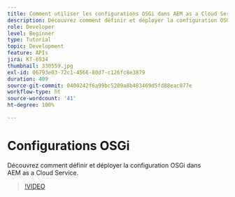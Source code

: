 ```yaml
---
title: Comment utiliser les configurations OSGi dans AEM as a Cloud Service ?
description: Découvrez comment définir et déployer la configuration OSGi dans AEM as a Cloud Service.
role: Developer
level: Beginner
type: Tutorial
topic: Development
feature: APIs
jira: KT-6934
thumbnail: 330559.jpg
exl-id: 06793e03-72c1-4566-80d7-c126fc8e3879
duration: 409
source-git-commit: 0400242f6a99bc5209a8b483469d5fd88eac077e
workflow-type: ht
source-wordcount: '41'
ht-degree: 100%

---
```


# Configurations OSGi

Découvrez comment définir et déployer la configuration OSGi dans AEM as a Cloud Service.

>[!VIDEO](https://video.tv.adobe.com/v/330559?quality=12&learn=on)
